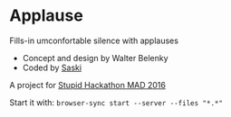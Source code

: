 # **App**lause
Fills-in umconfortable silence with applauses


- Concept and design by Walter Belenky
- Coded by [Saski](https://twitter.com/saski)

A project for [Stupid Hackathon MAD 2016](http://www.stupidhackathon.es/)

Start it with:
`browser-sync start --server --files "*.*"`
